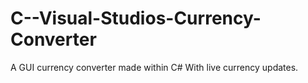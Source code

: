 # C--Visual-Studios-Currency-Converter
A GUI currency converter made within C# With live currency updates.
